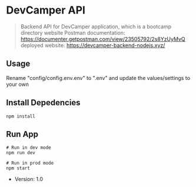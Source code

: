# DevCamper API

> Backend API for DevCamper application, which is a bootcamp directory website
> Postman documentation: https://documenter.getpostman.com/view/23505792/2s8YzUyMvQ
> deployed website: https://devcamper-backend-nodejs.xyz/

## Usage

Rename "config/config.env.env" to ".env" and update the values/settings to your own

## Install Depedencies

```
npm install
```

## Run App
```
# Run in dev mode
npm run dev

# Run in prod mode
npm start
```

- Version: 1.0
